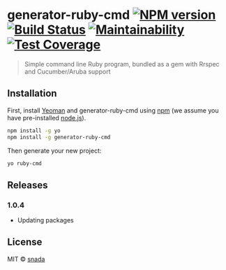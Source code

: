# generator-ruby-cmd [![NPM version][npm-image]][npm-url] [![Build Status][travis-image]][travis-url] [![Maintainability](https://api.codeclimate.com/v1/badges/bc5b029b36817abbd0af/maintainability)](https://codeclimate.com/github/snada/generator-ruby-cmd/maintainability) [![Test Coverage](https://api.codeclimate.com/v1/badges/bc5b029b36817abbd0af/test_coverage)](https://codeclimate.com/github/snada/generator-ruby-cmd/test_coverage)
> Simple command line Ruby program, bundled as a gem with Rrspec and Cucumber/Aruba support

## Installation

First, install [Yeoman](http://yeoman.io) and generator-ruby-cmd using [npm](https://www.npmjs.com/) (we assume you have pre-installed [node.js](https://nodejs.org/)).

```bash
npm install -g yo
npm install -g generator-ruby-cmd
```

Then generate your new project:

```bash
yo ruby-cmd
```

## Releases

### 1.0.4
- Updating packages

## License

MIT © [snada](https://snada.it)


[npm-image]: https://badge.fury.io/js/generator-ruby-cmd.svg
[npm-url]: https://npmjs.org/package/generator-ruby-cmd
[travis-image]: https://travis-ci.org/snada/generator-ruby-cmd.svg?branch=master
[travis-url]: https://travis-ci.org/snada/generator-ruby-cmd
